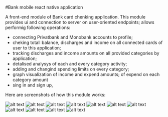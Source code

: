 #Bank mobile react native application

A front-end module of Bank card chenking application. This module provides ui and connection to server on user-oriented endpoints;
allows performig following operations:
- connecting Privatbank and Monobank accounts to profile;
- cheking totall balance, discharges and income on all connected cards of user to this application;
- tracking discharges and income amounts on all provided categories by application;
- detalised analysys of each and every category activity;
- adding and changind spending limits on every category;
- graph visualization of income and expend amounts; of expend on each category amount
- sing in and sign up,

Here are screenshots of how this module works:

![alt text](readmeImages/photo_2021-03-21_20-28-56.jpg)
![alt text](readmeImages/photo_2021-03-21_20-29-10.jpg)
![alt text](readmeImages/photo_2021-03-21_20-29-58.jpg)
![alt text](readmeImages/photo_2021-03-21_20-29-12.jpg)
![alt text](readmeImages/photo_2021-03-21_20-29-15.jpg)
![alt text](readmeImages/photo_2021-03-21_20-29-18.jpg)
![alt text](readmeImages/photo_2021-03-21_20-29-20.jpg)
![alt text](readmeImages/photo_2021-03-21_20-29-22.jpg)
![alt text](readmeImages/photo_2021-03-21_20-29-24.jpg)
![alt text](readmeImages/photo_2021-03-21_20-29-26.jpg)
![alt text](readmeImages/photo_2021-03-21_20-29-28.jpg)
